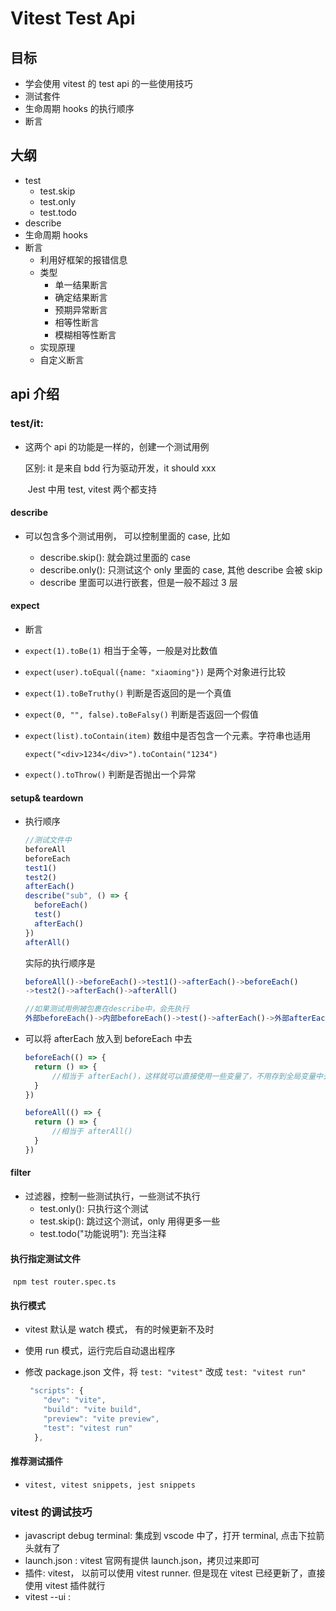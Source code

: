 # Vitest Test Api

## 目标

- 学会使用 vitest 的 test api 的一些使用技巧
- 测试套件
- 生命周期 hooks 的执行顺序
- 断言

## 大纲

- test
  - test.skip
  - test.only
  - test.todo
- describe
- 生命周期 hooks
- 断言
  - 利用好框架的报错信息
  - 类型
    - 单一结果断言
    - 确定结果断言
    - 预期异常断言
    - 相等性断言
    - 模糊相等性断言
  - 实现原理
  - 自定义断言

## api 介绍

### test/it:

- 这两个 api 的功能是一样的，创建一个测试用例

  区别: it 是来自 bdd 行为驱动开发，it should xxx

  ​ Jest 中用 test, vitest 两个都支持

#### describe

- 可以包含多个测试用例， 可以控制里面的 case, 比如

  - describe.skip(): 就会跳过里面的 case
  - describe.only(): 只测试这个 only 里面的 case, 其他 describe 会被 skip
  - describe 里面可以进行嵌套，但是一般不超过 3 层

#### expect

- 断言

- `expect(1).toBe(1)` 相当于全等，一般是对比数值

- `expect(user).toEqual({name: "xiaoming"})` 是两个对象进行比较

- `expect(1).toBeTruthy()` 判断是否返回的是一个真值

- `expect(0, "", false).toBeFalsy()` 判断是否返回一个假值

- `expect(list).toContain(item)` 数组中是否包含一个元素。字符串也适用

  `expect("<div>1234</div>").toContain("1234")`

- `expect().toThrow()` 判断是否抛出一个异常

#### setup& teardown

- 执行顺序

  ```ts
  //测试文件中
  beforeAll
  beforeEach
  test1()
  test2()
  afterEach()
  describe("sub", () => {
  	beforeEach()
  	test()
  	afterEach()
  })
  afterAll()
  ```

  实际的执行顺序是

  ```ts
  beforeAll()->beforeEach()->test1()->afterEach()->beforeEach()
  ->test2()->afterEach()->afterAll()

  //如果测试用例被包裹在describe中，会先执行
  外部beforeEach()->内部beforeEach()->test()->afterEach()->外部afterEach()->外部afterAll()
  ```

- 可以将 afterEach 放入到 beforeEach 中去

  ```ts
  beforeEach(() => {
  	return () => {
  		//相当于 afterEach()，这样就可以直接使用一些变量了，不用存到全局变量中去
  	}
  })

  beforeAll(() => {
  	return () => {
  		//相当于 afterAll()
  	}
  })
  ```

#### filter

- 过滤器，控制一些测试执行，一些测试不执行
  - test.only(): 只执行这个测试
  - test.skip(): 跳过这个测试，only 用得更多一些
  - test.todo("功能说明"): 充当注释

#### 执行指定测试文件

​ `npm test router.spec.ts`

#### 执行模式

- vitest 默认是 watch 模式， 有的时候更新不及时

- 使用 run 模式，运行完后自动退出程序

- 修改 package.json 文件，将 `test: "vitest"` 改成 `test: "vitest run"`

  ```ts
   "scripts": {
      "dev": "vite",
      "build": "vite build",
      "preview": "vite preview",
      "test": "vitest run"
    },
  ```

#### 推荐测试插件

- `vitest, vitest snippets, jest snippets`

### vitest 的调试技巧

- javascript debug terminal: 集成到 vscode 中了，打开 terminal, 点击下拉箭头就有了
- launch.json : vitest 官网有提供 launch.json，拷贝过来即可
- 插件: vitest， 以前可以使用 vitest runner. 但是现在 vitest 已经更新了，直接使用 vitest 插件就行
- vitest --ui :
